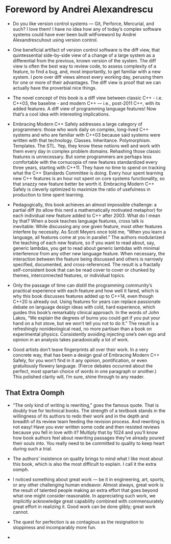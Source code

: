 # Foreword by Andrei Alexandrescu

- Do you like version control systems — Git, Perforce, Mercurial, and such? I love them! I have no idea how any of today’s complex software systems could have ever been built witForeword by Andrei Alexandrescuhout using version control.

- One beneficial artifact of version control software is the diff view, that quintessential side-by-side view of a change of a large system as a differential from the previous, known version of the system. The diff view is often the best way to review code, to assess complexity of a feature, to find a bug, and, most importantly, to get familiar with a new system. I pore over diff views almost every working day, perusing them for one or more of their advantages. The diff view is proof that we can actually have the proverbial nice things.

- The novel concept of this book is a diff view between classic C++ - i.e. C++03, the baseline - and modern C++ — i.e., post-2011 C++, with its added features. A diff view of programming language features! Now that’s a cool idea with interesting implications.

- Embracing Modern C++ Safely addresses a large category of programmers: those who work daily on complex, long-lived C++ systems and who are familiar with C++03 because said systems were written with that technology. Classes. Inheritance. Polymorphism. Templates. The STL. Yep, they know these notions well and work with them every day in complex problem domains. Rehashing those classic features is unnecessary. But some programmers are perhaps less comfortable with the cornucopia of new features standardized every three years, starting with C++11. They have no time to spend on tracking what the C++ Standards Committee is doing. Every hour spent learning new C++ features is an hour not spent on core systems functionality, so that snazzy new feature better be worth it. Embracing Modern C++ Safely is cleverly optimized to maximize the ratio of usefulness in production to time spent learning.

- Pedagogically, this book achieves an almost impossible challenge: a partial diff (to allow this nerd a mathematically motivated metaphor) for each individual new feature added to C++ after 2003. What do I mean by that? When a book teaches language features, cross talk is inevitable: While discussing any one given feature, most other features interfere by necessity. As Scott Meyers once told me, “When you learn a language, all features come at you in parallel.” The authors modularized the teaching of each new feature, so if you want to read about, say, generic lambdas, you get to read about generic lambdas with minimal interference from any other new language feature. When necessary, the interaction between the feature being discussed and others is narrowly specified, documented, and cross-referenced. The result is a fractally self-consistent book that can be read cover to cover or chunked by themes, interconnected features, or individual topics.

- Only the passage of time can distill the programming community’s practical experience with each feature and how well it fared, which is why this book discusses features added up to C++14, even though C++20 is already out. Using features for years can replace passionate debate on language design ideas with cold, hard experience, which guides this book’s remarkably clinical approach. In the words of John Lakos, “We explain the degrees of burns you could get if you put your hand on a hot stove, but we won’t tell you not to do it.”  The result
is a refreshingly nonideological read, no more partisan than a book on experimental physics. Consistently avoiding injecting one’s own ego and opinion in an analysis takes paradoxically a lot of work.

-  Good artists don’t leave fingerprints all over their work. In a very concrete way, that has been a design goal of Embracing Modern C++ Safely, for you won’t find in it any opinion, pontification, or even gratuitously flowery language. (Fierce debates occurred about the perfect, most spartan choice of words in one paragraph or another.) This polished clarity will, I’m sure, shine through to any reader.

## That Extra Oomph

- “The only kind of writing is rewriting,” goes the famous quote. That is doubly true for technical books. The strength of a textbook stands in the willingness of its authors to redo their work and in the depth and breadth of its review team feeding the revision process. And rewriting is not easy! Have you ever written some code and then resisted reviews because you fell in love with it? Multiply that by 1024 and you’ll know how book authors feel about rewriting passages they’ve already poured their souls into. You really need to be committed to quality to keep heart during such a trial.

- The authors’ insistence on quality brings to mind what I like most about this book, which is also the most difficult to explain. I call it the extra oomph.

- I noticed something about great work — be it in engineering, art, sports, or any other challenging human endeavor. Almost always, great work is the result of talented people making an extra effort that goes beyond what one might consider reasonable. In appreciating such work, we implicitly acknowledge great capability combined with commensurately great effort in realizing it. Good work can be done glibly; great work cannot.

- The quest for perfection is as contagious as the resignation to sloppiness and incomparably more fun.

- 
